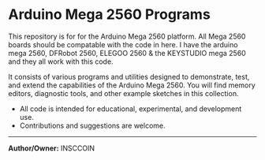 # Arduino Mega 2560 Programs

This repository is for for the Arduino Mega 2560 platform.
All Mega 2560 boards should be compatable with the code in here. I have the arduino mega 2560, DFRobot 2560, ELEGOO 2560 & the KEYSTUDIO mega 2560 and they all work with this code.

It consists of various programs and utilities designed to demonstrate, test, and extend the capabilities of the Arduino Mega 2560. You will find memory editors, diagnostic tools, and other example sketches in this collection.

- All code is intended for educational, experimental, and development use.
- Contributions and suggestions are welcome.

---

**Author/Owner:** INSCCOIN
